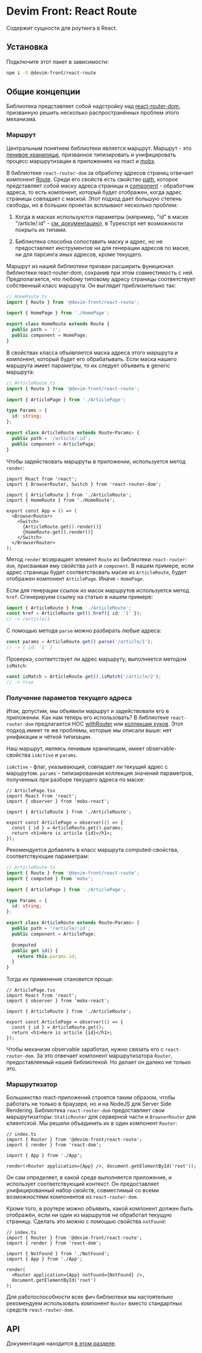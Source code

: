 # Devim Front: React Route

Содержит сущности для роутинга в React.

## Установка

Подключите этот пакет в зависимости:

```bash
npm i -S @devim-front/react-route
```

## Общие концепции

Библиотека представляет собой надстройку над [react-router-dom](https://reactrouter.com/web/guides/quick-start), призванную решить несколько распространённых проблем этого механизма.

### Маршрут

Центральным понятием библиотеки является маршрут. Маршрут - это [ленивое хранилище](https://github.com/devim-front/store#%D1%81%D0%B2%D1%8F%D0%B7%D1%8C-%D1%81-%D1%81%D0%B5%D1%80%D0%B2%D0%B8%D1%81%D0%B0%D0%BC%D0%B8), призванное типизировать и унифицировать процесс маршрутизации в приложениях на react и [mobx](https://mobx.js.org/README.html).

В библиотеке `react-router-dom` за обработку адресов страниц отвечает компонент [Route](https://reactrouter.com/web/api/Route). Среди его свойств есть свойство [path](https://reactrouter.com/web/api/Route/path-string-string), которое представляет собой маску адреса страницы и [component](https://reactrouter.com/web/api/Route/component) - обработчик адреса, то есть компонент, который будет отображен, когда адрес страницы совпадает с маской. Этот подход дает большую степень свободы, но в больших проектах всплывают несколько проблем:

1. Когда в масках используются параметры (например, "id" в маске "/article/:id" - [см. документацию](https://reactrouter.com/web/api/Route/path-string-string)), в Typescript нет возможности покрыть их типами.

2. Библиотека способна сопоставить маску и адрес, но не предоставляет инструментов ни для генерации адресов по маске, ни для парсинга иных адресов, кроме текущего.

Маршрут из нашей библиотеки призван расширить функционал библиотеки react-router-dom, сохранив при этом совместимость с ней. Предполагается, что любому типовому адресу страницы соответствует собственный класс маршрута. Он выглядит приблизительно так:

```ts
// HomeRoute.ts
import { Route } from '@devim-front/react-route';

import { HomePage } from './HomePage';

export class HomeRoute extends Route {
  public path = '/';
  public component = HomePage;
}
```

В свойствах класса объявляется маска адреса этого маршрута и компонент, который будет его обрабатывать. Если маска нашего маршрута имеет параметры, то их следует объявить в generic маршрута:

```ts
// ArticleRoute.ts
import { Route } from '@devim-front/react-route';

import { ArticlePage } from './ArticlePage';

type Params = {
  id: string;
};

export class ArticleRoute extends Route<Params> {
  public path = '/article/:id';
  public component = ArticlePage;
}
```

Чтобы задействовать маршруты в приложении, используется метод `render`:

```tsx
import React from 'react';
import { BrowserRouter, Switch } from 'react-router-dom';

import { ArticleRoute } from './ArticleRoute';
import { HomeRoute } from './HomeRoute';

export const App = () => (
  <BrowserRouter>
    <Switch>
      {ArticleRoute.get().render()}
      {HomeRoute.get().render()}
    </Switch>
  </BrowserRouter>
);
```

Метод `render` возвращает элемент `Route` из библиотеки `react-router-dom`, присваивая ему свойства `path` и `component`. В нашем примере, если адрес страницы будет соответствовать маске из `ArticleRoute`, будет отображен компонент `ArticlePage`. Иначе - `HomePage`.

Если для генерации ссылок из масок маршрутов используется метод `href`. Сгенерируем ссылку на статью в нашем примере:

```ts
import { ArticleRoute } from './ArticleRoute';
const href = ArticleRoute.get().href({ id: '1' });
// -> /article/1
```

С помощью метода `parse` можно разбирать любые адреса:

```ts
const params = ArticleRoute.get().parse('/article/1');
// -> { id: '1' }
```

Проверка, соответствует ли адрес маршруту, выполняется методом `isMatch`:

```ts
const isMatch = ArticleRoute.get().isMatch('/article/2');
// -> true
```

### Получение параметов текущего адреса

Итак, допустим, мы объявили маршрут и задействовали его в приложении. Как нам теперь его использовать? В библиотеке `react-router-dom` предлагается HOC [withRouter](https://reactrouter.com/web/api/withRouter) или [коллекция хуков](https://reactrouter.com/web/api/Hooks). Этот подход имеет те же проблемы, которые мы описали выше: нет унификации и чёткой типизации.

Наш маршрут, являясь ленивым хранилищем, имеет observable-свойства `isActive` и `params`.

`isActive` - флаг, указывающий, совпадает ли текущий адрес с маршрутом. `params` - типизированная коллекция значений параметров, полученных при разборе текущего адреса по маске:

```tsx
// ArticlePage.tsx
import React from 'react';
import { observer } from 'mobx-react';

import { ArticleRoute } from './ArticleRoute';

export const ArticlePage = observer(() => {
  const { id } = ArticleRoute.get().params;
  return <h1>Here is article {id}</h1>;
});
```

Рекомендуется добавлять в класс маршрута computed-свойства, соответствующие параметрам:

```ts
// ArticleRoute.ts
import { Route } from '@devim-front/react-route';
import { computed } from 'mobx';

import { ArticlePage } from './ArticlePage';

type Params = {
  id: string;
};

export class ArticleRoute extends Route<Params> {
  public path = '/article/:id';
  public component = ArticlePage;

  @computed
  public get id() {
    return this.params.id;
  }
}
```

Тогда их применение становится проще:

```tsx
// ArticlePage.tsx
import React from 'react';
import { observer } from 'mobx-react';

import { ArticleRoute } from './ArticleRoute';

export const ArticlePage = observer(() => {
  const { id } = ArticleRoute.get();
  return <h1>Here is article {id}</h1>;
});
```

Чтобы механизм observable заработал, нужно связать его с `react-router-dom`. За это отвечает компонент маршрутизатора `Router`, предоставляемый нашей библиотекой. Но делает он далеко не только это.

### Маршрутизатор

Большинство react-приложений строятся таким образом, чтобы работать не только в браузере, но и на NodeJS для Server Side Rendering. Библиотека `react-router-dom` предоставляет свои маршрутизаторы: `StaticRouter` для серверной части и `BrowserRouter` для клиентской. Мы решили объединить их в один компонент `Router`:

```tsx
// index.ts
import { Router } from '@devim-front/react-route';
import { render } from 'react-dom';

import { App } from './App';

render(<Router application={App} />, document.getElementById('root'));
```

Он сам определяет, в какой среде выполняется приложение, и использует соответствующий контекст. Он предоставляет унифицированный набор свойств, совместимый со всеми возможностями компонентов из `react-router-dom`.

Кроме того, в роутере можно объявить, какой компонент должен быть отображён, если ни один из маршрутов не обработал текущую страницу. Сделать это можно с помощью свойства `notFound`:

```tsx
// index.ts
import { Router } from '@devim-front/react-route';
import { render } from 'react-dom';

import { NotFound } from './NotFound';
import { App } from './App';

render(
  <Router application={App} notFound={NotFound} />,
  document.getElementById('root')
);
```

Для работоспособности всех фич библиотеки мы настоятельно рекомендуем использовать компонент `Router` вместо стандартных средств `react-router-dom`.

## API

Документация находится [в этом разделе](https://github.com/devim-front/react-route/tree/master/docs).
